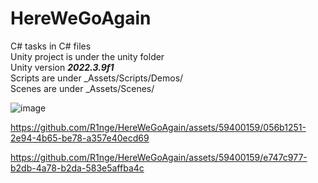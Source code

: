 # HereWeGoAgain

C# tasks in C# files  
Unity project is under the unity folder  
Unity version ***2022.3.9f1***    
Scripts are under _Assets/Scripts/Demos/  
Scenes are under _Assets/Scenes/  

![image](https://github.com/R1nge/HereWeGoAgain/assets/59400159/ba42f77c-c374-40d7-b8c3-880b907d3ab8)




https://github.com/R1nge/HereWeGoAgain/assets/59400159/056b1251-2e94-4b65-be78-a357e40ecd69




https://github.com/R1nge/HereWeGoAgain/assets/59400159/e747c977-b2db-4a78-b2da-583e5affba4c
